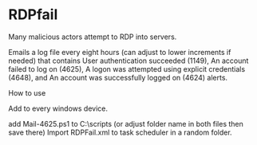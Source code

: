 # RDPfail

Many malicious actors attempt to RDP into servers.

Emails a log file every eight hours (can adjust to lower increments if needed) that contains User authentication succeeded (1149), An account failed to log on (4625), A logon was attempted using explicit credentials (4648), and An account was successfully logged on (4624) alerts.

How to use

Add to every windows device.

add Mail-4625.ps1 to C:\scripts (or adjust folder name in both files then save there)
Import RDPFail.xml to task scheduler in a random folder.
